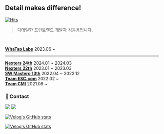 ## Detail makes difference!
[![Hits](https://hits.seeyoufarm.com/api/count/incr/badge.svg?url=https%3A%2F%2Fgithub.com%2Fkingyong9169&count_bg=%2379C83D&title_bg=%23555555&icon=&icon_color=%23E7E7E7&title=hits&edge_flat=false)](https://hits.seeyoufarm.com)
> 디테일한 프런트엔드 개발자 김동용입니다.<br />
<div><br />

<b>[WhaTap Labs](https://www.whatap.io)</b> 2023.06 ~ <br />

<hr />

<b>[Nexters 24th](https://github.com/Nexters/daily-phrase-web)</b> 2024.01 ~ 2024.03<br />
<b>[Nexters 22th](https://github.com/Nexters/who-really-wants-to-play)</b> 2023.01 ~ 2023.03<br />
<b>[SW Mastero 13th](https://github.com/SWM-re-pashion/repashion-client)</b> 2022.04 ~ 2022.12<br />
<b>[Team ESC.com](https://github.com/ESC-CoM)</b> 2022.02 ~ <br />
<b>[Team CMI](https://github.com/CMI-OSS/cbnu-alrami)</b> 2021.08 ~  <br />

### 🤙 Contact
<a href="https://kingyong9169.github.io/TIL/" target="_blank"><img src="https://img.shields.io/badge/TIL-FFFFFF?style=flat&logo=github&logoColor=000000"/></a>  <a href="https://velog.io/@kingyong9169" target="_blank"><img src="https://img.shields.io/badge/velog-20C997?style=flat&logo=velog&logoColor=white"/></a>

[![Velog's GitHub stats](https://velog-readme-stats.vercel.app/api?name=kingyong9169&slug=react-declarative-error-loading-handling)](https://velog.io/@kingyong9169/react-declarative-error-loading-handling)

[![Velog's GitHub stats](https://velog-readme-stats.vercel.app/api?name=kingyong9169&slug=Redux-Tool-kit-총정리)](https://velog.io/@kingyong9169/Redux-Tool-kit-%EC%B4%9D%EC%A0%95%EB%A6%AC)
